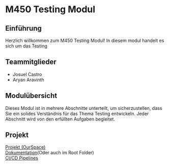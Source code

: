 # M450 Testing Modul

## Einführung

Herzlich willkommen zum M450 Testing Modul! In diesem modul handelt es sich um das Testing
## Teammitglieder

- Josuel Castro
- Aryan Aravinth

## Modulübersicht

Dieses Modul ist in mehrere Abschnitte unterteilt, um sicherzustellen, dass Sie ein solides Verständnis für das Thema Testing entwickeln. Jeder Abschnitt wird von den erfüllten Aufgaben begleitet.

## Projekt

[Projekt (OurSpace)](https://github.com/JosuelCastro/M450_AravinthCastro/tree/main/Project)<br> 
[Dokumentation](https://docs.google.com/document/d/1-Qi--KnuwT_QDi3vDtWFlPaYekmrV4RaM3eJXnIXkOQ/edit?usp=sharing)(Oder auch im Root Folder)<br> 
[CI/CD Pipelines](https://github.com/JosuelCastro/M450_AravinthCastro/actions)
